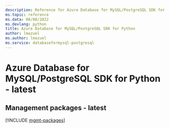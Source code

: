 ```yaml
---
description: Reference for Azure Database for MySQL/PostgreSQL SDK for Python
ms.topic: reference
ms.data: 08/08/2022
ms.devlang: python
title: Azure Database for MySQL/PostgreSQL SDK for Python
author: lmazuel
ms.author: lmazuel
ms.service: databaseformysql-postgresql
---
```

# Azure Database for MySQL/PostgreSQL SDK for Python - latest

## Management packages - latest
[!INCLUDE [mgmt-packages](database-for-mysql-postgresql-mgmt-index.md)]